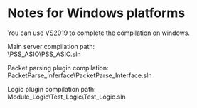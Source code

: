 Notes for Windows platforms
===========================

You can use VS2019 to complete the compilation on windows.

Main server compilation path:  
\PSS_ASIO\PSS_ASIO.sln  

Packet parsing plugin compilation:  
PacketParse_Inferface\PacketParse_Interface.sln  

Logic plugin compilation path:  
Module_Logic\Test_Logic\Test_Logic.sln  
